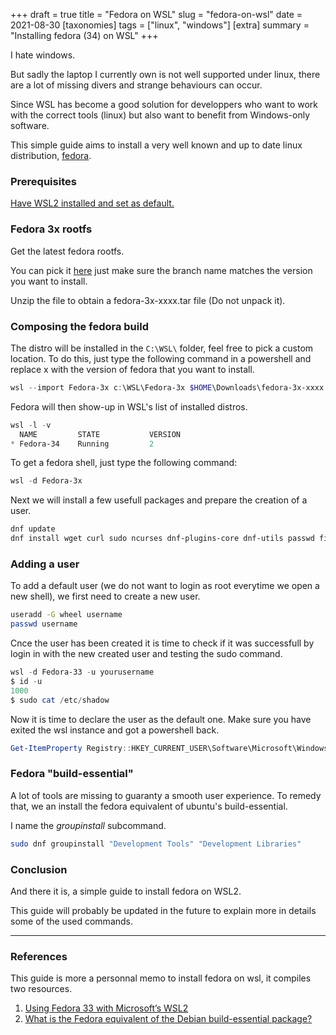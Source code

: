 +++
draft = true
title = "Fedora on WSL"
slug = "fedora-on-wsl"
date = 2021-08-30
[taxonomies]
tags = ["linux", "windows"]
[extra]
summary = "Installing fedora (34) on WSL"
+++

I hate windows.

But sadly the laptop I currently own is not well supported under linux, there are a lot of missing divers and strange behaviours can occur.

Since WSL has become a good solution for developpers who want to work with the correct tools (linux) but also want to benefit from Windows-only software.

This simple guide aims to install a very well known and up to date linux distribution, [fedora](https://getfedora.org).

### Prerequisites
[Have WSL2 installed and set as default.](https://docs.microsoft.com/en-us/windows/wsl/install-win10)

### Fedora 3x rootfs
Get the latest fedora rootfs.

<!-- > **What is a rootfs?**
> a rootfs is, well, simply the root file system of fedora -->

You can pick it [here](https://github.com/fedora-cloud/docker-brew-fedora/tree/34/x86_64) just make sure the branch name matches the version you want to install.

Unzip the file to obtain a fedora-3x-xxxx.tar file (Do not unpack it).

### Composing the fedora build
The distro will be installed in the `C:\WSL\` folder, feel free to pick a  custom location. To do this, just type the following command in a powershell and replace x with the version of fedora that you want to install.
```powershell
wsl --import Fedora-3x c:\WSL\Fedora-3x $HOME\Downloads\fedora-3x-xxxx.tar
```

Fedora will then show-up in WSL's list of installed distros.
```powershell 
wsl -l -v
  NAME         STATE           VERSION
* Fedora-34    Running         2
```

To get a fedora shell, just type the following command:
```powershell
wsl -d Fedora-3x
```

Next we will install a few usefull packages and prepare the creation of a user.

```bash
dnf update
dnf install wget curl sudo ncurses dnf-plugins-core dnf-utils passwd findutils
```

### Adding a user 
To add a default user (we do not want to login as root everytime we open a new shell), we first need to create a new user.
```bash
useradd -G wheel username
passwd username
```

Cnce the user has been created it is time to check if it was successfull by login in with the new created user and testing the sudo command.
```powershell
wsl -d Fedora-33 -u yourusername
$ id -u
1000
$ sudo cat /etc/shadow
```

Now it is time to declare the user as the default one. Make sure you have exited the wsl instance and got a powershell back.
```powershell
Get-ItemProperty Registry::HKEY_CURRENT_USER\Software\Microsoft\Windows\CurrentVersion\Lxss\*\ DistributionName | Where-Object -Property DistributionName -eq Fedora-3x  | Set-ItemProperty -Name DefaultUid -Value 1000
```


### Fedora "build-essential"
A lot of tools are missing to guaranty a smooth user experience. To remedy that, we an install the fedora equivalent of ubuntu's build-essential.

I name the *groupinstall* subcommand.
```bash
sudo dnf groupinstall "Development Tools" "Development Libraries"
```
 
### Conclusion

And there it is, a simple guide to install fedora on WSL2.

This guide will probably be updated in the future to explain more in details some of the used commands.

----------


### References

This guide is more a personnal memo to install fedora on wsl, it compiles two resources.
1. [Using Fedora 33 with Microsoft’s WSL2](https://fedoramagazine.org/wsl-fedora-33/)
2. [What is the Fedora equivalent of the Debian build-essential package?](https://unix.stackexchange.com/a/1344)